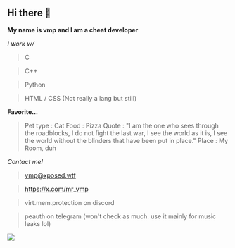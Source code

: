 ## Hi there 👋

**My name is vmp and I am a cheat developer**

*I work w/*

> C

> C++

> Python

> HTML / CSS (Not really a lang but still)

**Favorite...**
> Pet type : Cat
> Food : Pizza
> Quote : "I am the one who sees through the roadblocks, I do not fight the last war, I see the world as it is, I see the world without the blinders that have been put in place."
> Place : My Room, duh

*Contact me!*

> vmp@xposed.wtf

> https://x.com/mr_vmp

> virt.mem.protection on discord

> peauth on telegram (won't check as much. use it mainly for music leaks lol)

<img src="https://counter.lunoxia.net/get/@vmpprotect?theme=asoul"></img>
